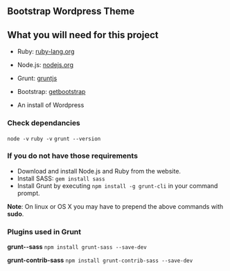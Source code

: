 ## Bootstrap Wordpress Theme


## What you will need for this project

- Ruby: [ruby-lang.org](https://www.ruby-lang.org/en/)
- Node.js: [nodejs.org](https://nodejs.org/)
- Grunt: [gruntjs](http://gruntjs.com/)

- Bootstrap: [getbootstrap]()
- An install of Wordpress

### Check dependancies

  `node -v`
  `ruby -v`
  `grunt --version`


### If you do not have those requirements

- Download and install Node.js and Ruby from the website.
- Install SASS: `gem install sass`
- Install Grunt by executing `npm install -g grunt-cli` in your command prompt.

__Note__: On linux or OS X you may have to prepend the above commands with __sudo__.


### Plugins used in Grunt

  __grunt--sass__
  `npm install grunt-sass --save-dev`

  __grunt-contrib-sass__
  `npm install grunt-contrib-sass --save-dev`
